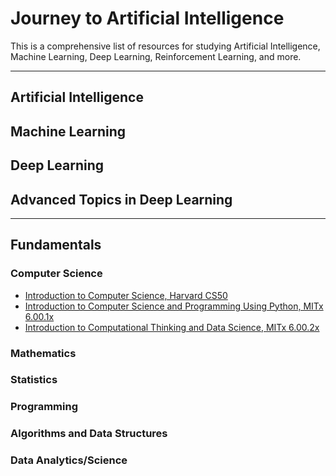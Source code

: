 # Journey to Artificial Intelligence
This is a comprehensive list of resources for studying Artificial Intelligence, Machine Learning, Deep Learning, Reinforcement Learning, and more.


---
## Artificial Intelligence

## Machine Learning

## Deep Learning

## Advanced Topics in Deep Learning
---

## Fundamentals
### Computer Science
- [Introduction to Computer Science, Harvard CS50](https://cs50.harvard.edu/ "To the site")
- [Introduction to Computer Science and Programming Using Python, MITx 6.00.1x](https://www.edx.org/course/introduction-computer-science-mitx-6-00-1x-10 "To the site")
- [Introduction to Computational Thinking and Data Science, MITx 6.00.2x](https://www.edx.org/course/introduction-computational-thinking-data-mitx-6-00-2x-5 "To the site")

### Mathematics
### Statistics
### Programming
### Algorithms and Data Structures
### Data Analytics/Science
